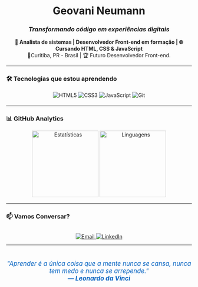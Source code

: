 <div align="center">
  
# Geovani Neumann 

###  _Transformando código em experiências digitais_

**🎯 Analista de sistemas | Desenvolvedor Front-end em formação | 🌐 Cursando HTML, CSS & JavaScript**  
  📍Curitiba, PR - Brasil | 🏆 Futuro Desenvolvedor Front-end.

</div>

---

### 🛠 **Tecnologias que estou aprendendo**
<div align="center" style="margin: 20px 0;">
  <img src="https://img.shields.io/badge/HTML5-E34F26?style=for-the-badge&logo=html5&logoColor=white&logoWidth=30" alt="HTML5" />
  <img src="https://img.shields.io/badge/CSS3-1572B6?style=for-the-badge&logo=css3&logoColor=white" alt="CSS3" />
  <img src="https://img.shields.io/badge/JavaScript-F7DF1E?style=for-the-badge&logo=javascript&logoColor=black" alt="JavaScript" />
  <img src="https://img.shields.io/badge/Git-E44C30?style=for-the-badge&logo=git&logoColor=white" alt="Git" />
</div>

---

### 📊 **GitHub Analytics**
<div align="center">
  <img height="180em" src="https://github-readme-stats.vercel.app/api?username=GeovaniNeumann&show_icons=true&theme=radical&bg_color=0d1117&hide_border=true&count_private=true" alt="Estatísticas" />
  <img height="180em" src="https://github-readme-stats.vercel.app/api/top-langs/?username=GeovaniNeumann&layout=compact&theme=radical&bg_color=0d1117&hide_border=true" alt="Linguagens" />
</div>

---

### 📫 **Vamos Conversar?**
<div align="center" style="margin-top:30px">
  <a href="mailto:geovanefr@gmail.com?subject=Contato%20via%20GitHub&body=Olá%20Geovani,%20vim%20pelo%20seu%20GitHub!">
    <img src="https://img.shields.io/badge/📧_Email-D14836?style=for-the-badge&logo=gmail&logoColor=white" alt="Email" />
  </a>
  <a href="https://www.linkedin.com/in/geovani-neumann-7a88b0294">
    <img src="https://img.shields.io/badge/🔗_LinkedIn-0077B5?style=for-the-badge&logo=linkedin&logoColor=white" alt="LinkedIn" />
  </a>
</div>

---

<div align="center" style="margin-top:40px; font-size:1.2em; font-style:italic; color:#0A66C2">
  "Aprender é a única coisa que a mente nunca se cansa, nunca tem medo e nunca se arrepende."<br>
  <strong>— Leonardo da Vinci</strong>
</div>
